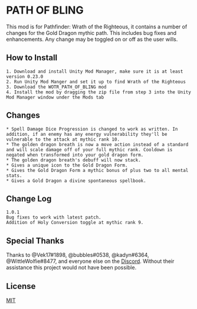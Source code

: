 # PATH OF BLING

This mod is for Pathfinder: Wrath of the Righteous, it contains a number of changes for the Gold Dragon mythic path. This includes bug fixes and enhancements.
Any change may be toggled on or off as the user wills.

## How to Install

```
1. Download and install Unity Mod Manager, make sure it is at least version 0.23.0
2. Run Unity Mod Manger and set it up to find Wrath of the Righteous
3. Download the WOTR_PATH_OF_BLING mod
4. Install the mod by dragging the zip file from step 3 into the Unity Mod Manager window under the Mods tab
```
## Changes
```
* Spell Damage Dice Progression is changed to work as written. In addition, if an enemy has any energy vulnerability they'll be vulnerable to the attack at mythic rank 10.
* The golden dragon breath is now a move action instead of a standard and will scale damage off of your full mythic rank. Cooldown is negated when transformed into your gold dragon form.
* The golden dragon breath's debuff will now stack.
* Gives a unique icon to the Gold Dragon Form.
* Gives the Gold Dragon Form a mythic bonus of plus two to all mental stats.
* Gives a Gold Dragon a divine spontaneous spellbook.
```
## Change Log
```
1.0.1
Bug fixes to work with latest patch.
Addition of Holy Conversion toggle at mythic rank 9.
```

## Special Thanks
Thanks to @Vek17#1898, @bubbles#0538, @kadyn#6364, @WittleWolfie#8477, and everyone else on the [Discord](https://discord.com/invite/wotr). Without their assistance this project would not have been possible.


## License
[MIT](https://choosealicense.com/licenses/mit/)
